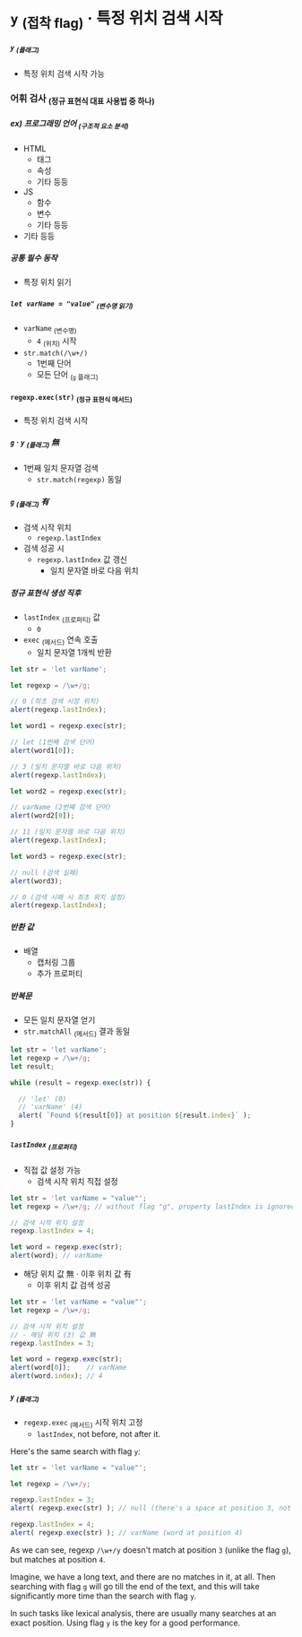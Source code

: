 `y` <sub>(접착 flag)</sub> · 특정 위치 검색 시작
==============================================

##### `y` <sub>(플래그)</sub>
- 특정 위치 검색 시작 가능

### 어휘 검사 <sub>(정규 표현식 대표 사용법 중 하나)</sub>

##### ex\) 프로그래밍 언어 <sub>(구조적 요소 분석)</sub>
- HTML
  - 태그
  - 속성
  - 기타 등등
- JS
  - 함수
  - 변수
  - 기타 등등
- 기타 등등

##### 공통 필수 동작
- 특정 위치 읽기

##### `let varName = "value"` <sub>(변수명 읽기)</sub>
- `varName` <sub>(변수명)</sub>
  - `4` <sub>(위치)</sub> 시작
- `str.match(/\w+/)`
  - 1번째 단어
  - 모든 단어 <sub>(`g` 플래그)</sub>

#### `regexp.exec(str)` <sub>(정규 표현식 메서드)</sub>
- 특정 위치 검색 시작

##### `g` · `y` <sub>(플래그)</sub> 無
- 1번째 일치 문자열 검색
  - `str.match(regexp)` 동일

##### `g` <sub>(플래그)</sub> 有
- 검색 시작 위치
  - `regexp.lastIndex`
- 검색 성공 시
  - `regexp.lastIndex` 값 갱신
    - 일치 문자열 바로 다음 위치

##### 정규 표현식 생성 직후
- `lastIndex` <sub>(프로퍼티)</sub> 값
  - `0`
- `exec` <sub>(메서드)</sub> 연속 호출
  - 일치 문자열 1개씩 반환
```javascript
let str = 'let varName';

let regexp = /\w+/g;

// 0 (최초 검색 시장 위치)
alert(regexp.lastIndex);

let word1 = regexp.exec(str);

// let (1번째 검색 단어)
alert(word1[0]);

// 3 (일치 문자열 바로 다음 위치)
alert(regexp.lastIndex);

let word2 = regexp.exec(str);

// varName (2번째 검색 단어)
alert(word2[0]);

// 11 (일치 문자열 바로 다음 위치)
alert(regexp.lastIndex);

let word3 = regexp.exec(str);

// null (검색 실패)
alert(word3);

// 0 (검색 시패 시 최초 위치 설정)
alert(regexp.lastIndex);
```

##### 반환 값
- 배열
  - 캡처링 그룹
  - 추가 프로퍼티

##### 반복문
- 모든 일치 문자열 얻기
- `str.matchAll` <sub>(메서드)</sub> 결과 동일
```javascript
let str = 'let varName';
let regexp = /\w+/g;
let result;

while (result = regexp.exec(str)) {

  // 'let' (0)
  // 'varName' (4)
  alert( `Found ${result[0]} at position ${result.index}` );
}
```

##### `lastIndex` <sub>(프로퍼티)</sub>
- 직접 값 설정 가능
  - 검색 시작 위치 직접 설정
```javascript
let str = 'let varName = "value"';
let regexp = /\w+/g; // without flag "g", property lastIndex is ignored

// 검색 시작 위치 설정
regexp.lastIndex = 4;

let word = regexp.exec(str);
alert(word); // varName
```
- 해당 위치 값 無 · 이후 위치 값 有
  - 이후 위치 값 검색 성공
```javascript
let str = 'let varName = "value"';
let regexp = /\w+/g;

// 검색 시작 위치 설정
// - 해당 위치 (3) 값 無
regexp.lastIndex = 3;

let word = regexp.exec(str);
alert(word[0]);    // varName
alert(word.index); // 4
```

##### `y` <sub>(플래그)</sub>
- `regexp.exec` <sub>(메서드)</sub> 시작 위치 고정
  - `lastIndex`, not before, not after it.

Here's the same search with flag `y`:
```javascript
let str = 'let varName = "value"';

let regexp = /\w+/y;

regexp.lastIndex = 3;
alert( regexp.exec(str) ); // null (there's a space at position 3, not a word)

regexp.lastIndex = 4;
alert( regexp.exec(str) ); // varName (word at position 4)
```

As we can see, regexp `/\w+/y` doesn't match at position `3` (unlike the flag `g`), but matches at position `4`.

Imagine, we have a long text, and there are no matches in it, at all. Then searching with flag `g` will go till the end of the text, and this will take significantly more time than the search with flag `y`.

In such tasks like lexical analysis, there are usually many searches at an exact position. Using flag `y` is the key for a good performance.
